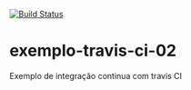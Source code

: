 [![Build Status](https://travis-ci.com/matheusgomes185/exemplo-travis-ci-02.svg?branch=main)](https://travis-ci.com/matheusgomes185/exemplo-travis-ci-02)

# exemplo-travis-ci-02
Exemplo de integração continua com travis CI
